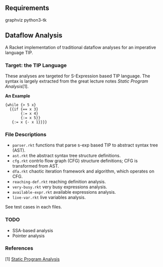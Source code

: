 ## Requirements

graphviz
python3-tk


## Dataflow Analysis

A Racket implementation of traditional dataflow analyses for an imperative language TIP.

### Target: the TIP Language

These analyses are targeted for S-Expression based TIP language. The syntax is largely extracted from the great lecture notes _Static Program Analysis_[1].

**An Example**

```
{while {> 5 x}
  {{if {== x 3}
       {:= x 4}
       {:= x 5}}
   {:= x {- x 1}}}}
```

### File Descriptions

* `parser.rkt` functions that parse s-exp based TIP to abstract syntax tree (AST).
* `ast.rkt` the abstract syntax tree structure definitions.
* `cfg.rkt` contrlo flow graph (CFG) structure definitions; CFG is transformed from AST.
* `dfa.rkt` chaotic iteration framework and algorithm, which operates on CFG.
* `reaching-def.rkt` reaching definition analysis.
* `very-busy.rkt` very busy expressions analysis.
* `available-expr.rkt` available expressions analysis.
* `live-var.rkt` live variables analysis.

See test cases in each files.

### TODO

* SSA-based analysis
* Pointer analysis

### References

[1] [Static Program Analysis](https://cs.au.dk/~amoeller/spa/)
